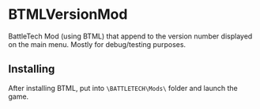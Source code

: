 # BTMLVersionMod
BattleTech Mod (using BTML) that append to the version number displayed on the main menu. Mostly for debug/testing purposes.

## Installing
After installing BTML, put into `\BATTLETECH\Mods\` folder and launch the game.

